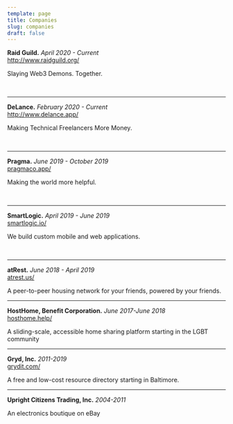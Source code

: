 ```yaml
---
template: page
title: Companies
slug: companies
draft: false
---
```

<strong>Raid Guild.</strong> <em>April 2020 - Current</em><br />
<a href="http://www.raidguild.org/">http://www.raidguild.org/</a></p>
<p>Slaying Web3 Demons. Together.</p><br/>
<hr/>
<strong>DeLance.</strong> <em>February 2020 - Current</em><br />
<a href="http://www.delance.app/">http://www.delance.app/</a></p>
<p>Making Technical Freelancers More Money.</p><br/>
<hr/>
<strong>Pragma.</strong> <em>June 2019 - October 2019</em><br />
<a href="http://www.pragmaco.app/">pragmaco.app/</a></p>
<p>Making the world more helpful.</p><br/>
<hr/>
<strong>SmartLogic.</strong> <em>April 2019 - June 2019</em><br />
<a href="http://www.smartlogic.io/">smartlogic.io/</a></p>
<p>We build custom mobile and web applications.</p><br/>
<hr/>
<strong>atRest.</strong> <em>June 2018 - April 2019</em><br />
<a href="http://www.atrest.us">atrest.us/</a></p>
<p>A peer-to-peer housing network for your friends, powered by your friends.</p><hr>
<strong>HostHome, Benefit Corporation.</strong> <em>June 2017-June 2018</em><br />
<a href="http://www.hosthome.help">hosthome.help/</a></p>
<p>A sliding-scale, accessible home sharing platform starting in the LGBT community</p>
<hr>
<strong>Gryd, Inc.</strong> <em>2011-2019</em><br />
<a href="http://www.grydit.com">grydit.com/</a>
<p>A free and low-cost resource directory starting in Baltimore.</p>
<hr>
<strong>Upright Citizens Trading, Inc.</strong> <em>2004-2011</em><br />
<p>An electronics boutique on eBay</p>